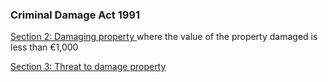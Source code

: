 ###  Criminal Damage Act 1991

[ Section 2: Damaging property
](http://www.irishstatutebook.ie/1991/en/act/pub/0031/sec0002.html#zza31y1991s2)
where the value of the property damaged is less than €1,000

[ Section 3: Threat to damage property
](http://www.irishstatutebook.ie/1991/en/act/pub/0031/sec0003.html)
